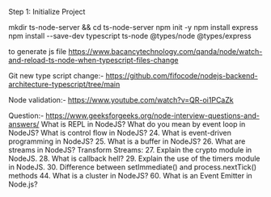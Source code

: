 Step 1: Initialize Project

mkdir ts-node-server && cd ts-node-server
npm init -y
npm install express
npm install --save-dev typescript ts-node @types/node @types/express

to generate js file
https://www.bacancytechnology.com/qanda/node/watch-and-reload-ts-node-when-typescript-files-change

Git new type script change:-
https://github.com/fifocode/nodejs-backend-architecture-typescript/tree/main

Node validation:-
https://www.youtube.com/watch?v=QR-oi1PCaZk

Question:-
https://www.geeksforgeeks.org/node-interview-questions-and-answers/
What is REPL in NodeJS?
What do you mean by event loop in NodeJS?
What is control flow in NodeJS? 24. What is event-driven programming in NodeJS? 25. What is a buffer in NodeJS? 26. What are streams in NodeJS?
Transform Streams: 27. Explain the crypto module in NodeJS. 28. What is callback hell? 29. Explain the use of the timers module in NodeJS. 30. Difference between setImmediate() and process.nextTick() methods 44. What is a cluster in NodeJS? 60. What is an Event Emitter in Node.js?
